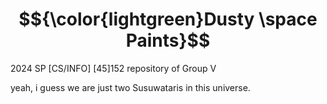 # $${\color{lightgreen}Dusty \space Paints}$$
2024 SP [CS/INFO] [45]152 repository of Group V

yeah, i guess we are just two Susuwataris in this universe.
